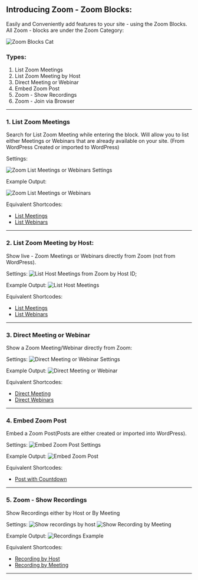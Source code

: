 ## Introducing Zoom - Zoom Blocks:

Easily and Conveniently add features to your site - using the Zoom Blocks. All Zoom - blocks are under the Zoom Category:

![Zoom Blocks Cat](img/blocks/zoom-list-blocks.png)

### Types:

1. List Zoom Meetings
2. List Zoom Meeting by Host
3. Direct Meeting or Webinar
4. Embed Zoom Post
5. Zoom - Show Recordings
6. Zoom - Join via Browser

---

### 1. List Zoom Meetings

Search for List Zoom Meeting while entering the block. 
Will allow you to list either Meetings or Webinars that are already available on your site. (From WordPress Created or imported to WordPress)

Settings:

![Zoom List Meetings or Webinars Settings](img/blocks/settings-list-meetings.png)

Example Output:

![Zoom List Meetings or Webinars](img/blocks/list-meetings-webinars.png)

Equivalent Shortcodes:

* [List Meetings](shortcode.md/#3-list-upcoming-or-past-meetings)
* [List Webinars](shortcode.md/#4-list-upcoming-or-past-webinars)

---
### 2. List Zoom Meeting by Host:

Show live - Zoom Meetings or Webinars directly from Zoom (not from WordPress).

Settings:
![List Host Meetings from Zoom by Host ID](img/blocks/list-meeting-by-host-settings.png);

Example Output:
![List Host Meetings](img/blocks/list-host-meetings.png)

Equivalent Shortcodes:

* [List Meetings](shortcode.md/#5-list-meetings-based-on-host-id)
* [List Webinars](shortcode.md/#7-show-list-of-webinars)
---
### 3. Direct Meeting or Webinar
Show a Zoom Meeting/Webinar directly from Zoom:

Settings:
![Direct Meeting or Webinar Settings](img/blocks/direct-meeting-settings.png)

Example Output:
![Direct Meeting or Webinar](img/blocks/direct-meeting.jpg)

Equivalent Shortcodes:

* [Direct Meeting](shortcode.md/#1-show-single-zoom-meeting-detail)
* [Direct Webinars](shortcode.md/#6-show-specific-webinar-detail)

---
### 4. Embed Zoom Post
Embed a Zoom Post(Posts are either created or imported into WordPress). 

Settings:
![Embed Zoom Post Settings](img/blocks/embed-zoom-post-settings.png)

Example Output:
![Embed Zoom Post](img/blocks/embed_post_preview.png)

Equivalent Shortcodes:

* [Post with Countdown](shortcode.md/#2-show-a-meeting-post-with-countdown)

---
### 5. Zoom - Show Recordings
Show Recordings either by Host or By Meeting

Settings:
![Show recordings by host](img/blocks/show-recordings-by-host.png)
![Show Recording by Meeting](img/blocks/show-recording-by-meeting.png)

Example Output:
![Recordings Example](img/blocks/recording.png)

Equivalent Shortcodes:

* [Recording by Host](shortcode.md/#9-show-recordings-based-on-host-id)
* [Recording by Meeting](shortcode.md/#10-show-recordings-based-on-meeting-id)
---
